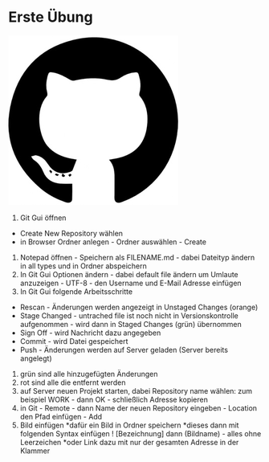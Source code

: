 # Erste Übung
![GIT](logo.jpg)
1. Git Gui öffnen 
  * Create New Repository wählen
  * in Browser Ordner anlegen - Ordner auswählen - Create
1. Notepad öffnen - Speichern als FILENAME.md - dabei Dateityp ändern in all types und in Ordner abspeichern
1. In Git Gui Optionen ändern - dabei default file ändern um Umlaute anzuzeigen - UTF-8 - den Username und E-Mail Adresse einfügen
1. In Git Gui folgende Arbeitsschritte
  * Rescan - Änderungen werden angezeigt in Unstaged Changes (orange)
  * Stage Changed - untrached file ist noch nicht in Versionskontrolle aufgenommen - wird dann in Staged Changes (grün) übernommen
  * Sign Off - wird Nachricht dazu angegeben
  * Commit - wird Datei gespeichert
  * Push - Änderungen werden auf Server geladen (Server bereits angelegt)
1. grün sind alle hinzugefügten Änderungen
1. rot sind alle die entfernt werden
1. auf Server neuen Projekt starten, dabei Repository name wählen: zum beispiel WORK - dann OK - schließlich Adresse kopieren
1. in Git - Remote - dann Name der neuen Repository eingeben - Location den Pfad einfügen - Add
1. Bild einfügen
  *dafür ein Bild in Ordner speichern
  *dieses dann mit folgenden Syntax einfügen ! [Bezeichnung] dann (Bildname) - alles ohne Leerzeichen
  *oder Link dazu mit nur der gesamten Adresse in der Klammer
  
  



